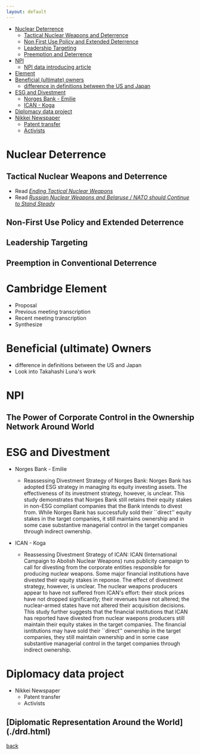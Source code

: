```yaml
---
layout: default
---
```


- [Nuclear Deterrence]()<br>
  - [Tactical Nuclear Weapons and Deterrence]()<br>
  - [Non First Use Policy and Extended Deterrence]()<br>
  - [Leadership Targeting]()<br>
  - [Preemption and Deterrence]()<br>
- [NPI]()<br>
  - [NPI data introducing article]()<br>
- [Element]()<br>
- [Beneficial (ultimate) owners]()<br>
  - [difference in definitions between the US and Japan]()<br>
- [ESG and Divestment]()<br>
  - [Norges Bank - Emilie]()<br>
  - [ICAN - Koga]()<br>
- [Diplomacy data project]() 
- [Nikkei Newspaper]() 
  - [Patent transfer]() 
  - [Activists]() 

# Nuclear Deterrence
## Tactical Nuclear Weapons and Deterrence
- Read [_Ending Tactical Nuclear Weapons_](https://www.dropbox.com/scl/fi/q21tczum7kc0r3pa49240/EndingTacticalNuclearWeapons.pdf?rlkey=45athpyb9m3h7kul51j7dwbnz&dl=0)
- Read [_Russian Nuclear Weapons and Belaruse / NATO should Continue to Stand Steady_](https://councilonstrategicrisks.org/wp-content/uploads/2023/03/47-NuclearBelarus.pdf)

## Non-First Use Policy and Extended Deterrence
## Leadership Targeting
## Preemption in Conventional Deterrence

# Cambridge Element
  - Proposal
  - Previous meeting transcription
  - Recent meeting transcription
  - Synthesize

# Beneficial (ultimate) Owners
  - difference in definitions between the US and Japan
  - Look into Takahashi Luna's work

# NPI
## The Power of Corporate Control in the Ownership Network Around World

# ESG and Divestment
  - Norges Bank - Emilie
    - Reassessing Divestment Strategy of Norges Bank: 
Norges Bank has adopted ESG strategy in managing its equity investing assets. The effectiveness of its investment strategy, however, is unclear.  This study demonstrates that Norges Bank still retains their equity stakes in non-ESG compliant companies that the Bank intends to divest from.  While Norges Bank has successfully sold their ``direct'' equity stakes in the target companies, it still maintains ownership and in some case substantive managerial control in the target companies through indirect ownership.  

  - ICAN - Koga
    -  Reassessing Divestment Strategy of ICAN: ICAN (International Campaign to Abolish Nuclear Weapons) runs publicity campaign to call for divesting from the corporate entities responsible for producing nuclear weapons.  Some major financial institutions have divested their equity stakes in reponse.  The effect of divestment strategy, however, is unclear.  The nuclear weapons producers appear to have not suffered from ICAN's effort: their stock prices have not dropped significantly; their revenues have not altered; the nuclear-armed states have not altered their acquisition decisions.  This study further suggests that the financial institutions that ICAN has reported have divested from nuclear waepons producers still maintain their equity stakes in the target companies.  The financial isntitutions may have sold their ``direct'' ownership in the target companies, they still maintain ownership and in some case substantive managerial control in the target companies through indirect ownership.  


# Diplomacy data project
- Nikkei Newspaper
  - Patent transfer
  - Activists
  
## [Diplomatic Representation Around the World] (./drd.html) 





[back](./)
